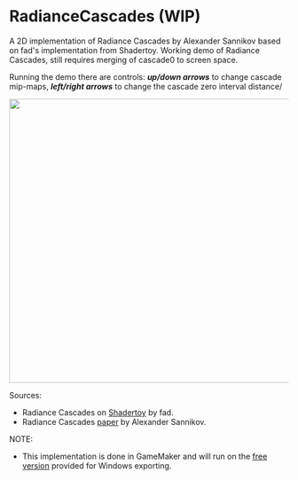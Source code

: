 # RadianceCascades (WIP)
A 2D implementation of Radiance Cascades by Alexander Sannikov based on fad's implementation from Shadertoy. Working demo of Radiance Cascades, still requires merging of cascade0 to screen space.

Running the demo there are controls: _**up/down arrows**_ to change cascade mip-maps, _**left/right arrows**_ to change the cascade zero interval distance/

<p align="center">
  <img width="512" height="512" src="https://github.com/Yaazarai/RadianceCascades/assets/7478702/1e0f1abf-f104-46bf-a04e-3d1abb49787f">
</p>

Sources:
* Radiance Cascades on [Shadertoy](https://www.shadertoy.com/view/mtlBzX) by fad.
* Radiance Cascades [paper](https://drive.google.com/file/d/1L6v1_7HY2X-LV3Ofb6oyTIxgEaP4LOI6/view) by Alexander Sannikov.

NOTE:
* This implementation is done in GameMaker and will run on the [free version](https://gamemaker.io/en/download) provided for Windows exporting.
